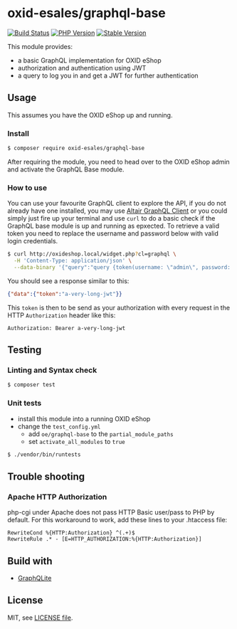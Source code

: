 # oxid-esales/graphql-base

[![Build Status](https://img.shields.io/travis/OXID-eSales/graph-ql-base-module.svg?style=for-the-badge&logo=travis)](https://travis-ci.com/OXID-eSales/graph-ql-base-module) [![PHP Version](https://img.shields.io/packagist/php-v/OXID-eSales/graph-ql-base-module.svg?style=for-the-badge)](https://github.com/OXID-eSales/graph-ql-base-module) [![Stable Version](https://img.shields.io/packagist/v/OXID-eSales/graph-ql-base-module.svg?style=for-the-badge&label=Latest)](https://packagist.org/packages/OXID-eSales/graph-ql-base-module)

This module provides:
- a basic GraphQL implementation for OXID eShop
- authorization and authentication using JWT
- a query to log you in and get a JWT for further authentication

## Usage

This assumes you have the OXID eShop up and running.

### Install

```bash
$ composer require oxid-esales/graphql-base
```

After requiring the module, you need to head over to the OXID eShop admin and
activate the GraphQL Base module.

### How to use

You can use your favourite GraphQL client to explore the API, if you do not
already have one installed, you may use [Altair GraphQL Client](https://altair.sirmuel.design/) or
you could simply just fire up your terminal and use `curl` to do a basic check
if the GraphQL base module is up and running as epxected. To retrieve a valid
token you need to replace the username and password below with valid login
credentials.

```bash
$ curl http://oxideshop.local/widget.php?cl=graphql \
  -H 'Content-Type: application/json' \
  --data-binary '{"query":"query {token(username: \"admin\", password: \"admin\")}"}'
```

You should see a response similar to this:

```json
{"data":{"token":"a-very-long-jwt"}}
```

This `token` is then to be send as your authorization with every request in the
HTTP `Authorization` header like this:

```
Authorization: Bearer a-very-long-jwt
```

## Testing

### Linting and Syntax check

```bash
$ composer test
```

### Unit tests

- install this module into a running OXID eShop
- change the `test_config.yml`
  - add `oe/graphql-base` to the `partial_module_paths`
  - set `activate_all_modules` to `true`

```bash
$ ./vendor/bin/runtests
```

## Trouble shooting

### Apache HTTP Authorization

php-cgi under Apache does not pass HTTP Basic user/pass to PHP by default.
For this workaround to work, add these lines to your .htaccess file:

```
RewriteCond %{HTTP:Authorization} ^(.+)$
RewriteRule .* - [E=HTTP_AUTHORIZATION:%{HTTP:Authorization}]
```

## Build with

- [GraphQLite](https://graphqlite.thecodingmachine.io/)

## License

MIT, see [LICENSE file](LICENSE).

